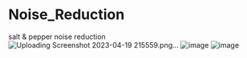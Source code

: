 # Noise_Reduction
salt &amp; pepper noise reduction
![Uploading Screenshot 2023-04-19 215559.png…]()
![image](https://user-images.githubusercontent.com/46236489/233167095-6a6c4e90-8fdd-4c3e-87eb-0aa7787f3fc6.png)
![image](https://user-images.githubusercontent.com/46236489/233167160-0d1430eb-0a3d-48bc-84a7-34379a208aa4.png)


